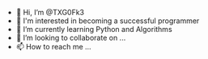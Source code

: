 - 👋 Hi, I’m @TXG0Fk3
- 👀 I'm interested in becoming a successful programmer
- 🌱 I’m currently learning Python and Algorithms
- 💞️ I’m looking to collaborate on ...
- 📫 How to reach me ...

<!---
TXG0Fk3/TXG0Fk3 is a ✨ special ✨ repository because its `README.md` (this file) appears on your GitHub profile.
You can click the Preview link to take a look at your changes.
--->
